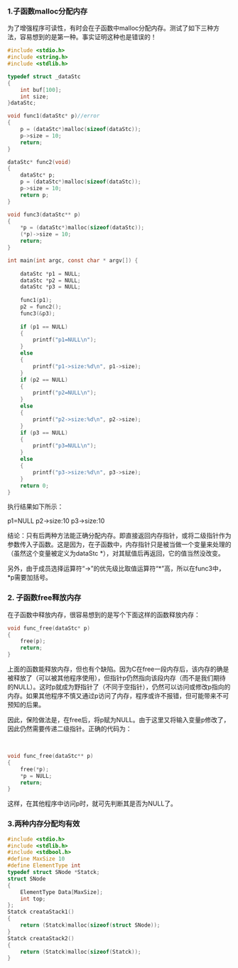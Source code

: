### 1.子函数malloc分配内存

为了增强程序可读性，有时会在子函数中malloc分配内存。测试了如下三种方法，容易想到的是第一种。事实证明这种也是错误的！

```c
#include <stdio.h>
#include <string.h>
#include <stdlib.h>

typedef struct _dataStc
{
	int buf[100];
	int size;
}dataStc;

void func1(dataStc* p)//error
{
	p = (dataStc*)malloc(sizeof(dataStc));
	p->size = 10;
	return;
}

dataStc* func2(void)
{
	dataStc* p;
	p = (dataStc*)malloc(sizeof(dataStc));
	p->size = 10;
	return p;
}

void func3(dataStc** p)
{
	*p = (dataStc*)malloc(sizeof(dataStc));
	(*p)->size = 10;
	return;
}

int main(int argc, const char * argv[]) {
	
	dataStc *p1 = NULL;
	dataStc *p2 = NULL;
	dataStc *p3 = NULL;
	 
	func1(p1);
	p2 = func2();
	func3(&p3);
	 
	if (p1 == NULL)
	{
		printf("p1=NULL\n");
	}
	else
	{
		printf("p1->size:%d\n", p1->size);
	}
	if (p2 == NULL)
	{
		printf("p2=NULL\n");
	}
	else
	{
		printf("p2->size:%d\n", p2->size);
	}
	if (p3 == NULL)
	{
		printf("p3=NULL\n");
	}
	else
	{
		printf("p3->size:%d\n", p3->size);
	}
	return 0;
}
```

执行结果如下所示：

p1=NULL
p2->size:10
p3->size:10

结论：只有后两种方法能正确分配内存。即直接返回内存指针，或将二级指针作为参数传入子函数。这是因为，在子函数中，内存指针只是被当做一个变量来处理的（虽然这个变量被定义为dataStc *），对其赋值后再返回，它的值当然没改变。

另外，由于成员选择运算符“->”的优先级比取值运算符“*”高，所以在func3中，*p需要加括号。

### 2. 子函数free释放内存
在子函数中释放内存，很容易想到的是写个下面这样的函数释放内存：

```c
void func_free(dataStc* p)
{
	free(p);
	return;
}
```
​	上面的函数能释放内存，但也有个缺陷。因为C在free一段内存后，该内存的确是被释放了（可以被其他程序使用），但指针p仍然指向该段内存（而不是我们期待的NULL）。这时p就成为野指针了（不同于空指针），仍然可以访问或修改p指向的内存。如果其他程序不慎又通过p访问了内存，程序或许不报错，但可能带来不可预知的后果。

​	因此，保险做法是，在free后，将p赋为NULL。由于这里又将输入变量p修改了，因此仍然需要传递二级指针。正确的代码为：


​	
```c
void func_free(dataStc** p)
{
	free(*p);
	*p = NULL;
	return;
}
```

这样，在其他程序中访问p时，就可先判断其是否为NULL了。





### 3.两种内存分配均有效

```c
#include <stdio.h>
#include <stdlib.h>
#include <stdbool.h>
#define MaxSize 10
#define ElementType int
typedef struct SNode *Statck;
struct SNode
{
    ElementType Data[MaxSize];
    int top;
};
Statck creataStack1()
{
    return (Statck)malloc(sizeof(struct SNode));
}
Statck creataStack2()
{
    return (Statck)malloc(sizeof(Statck));
}

```

